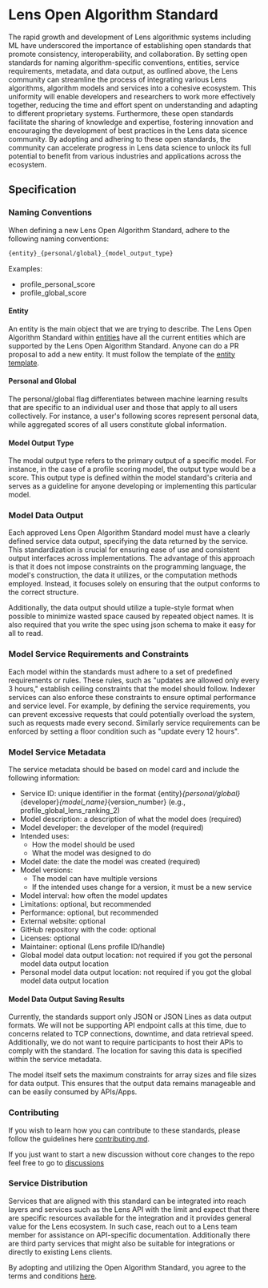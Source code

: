 # Lens Open Algorithm Standard

The rapid growth and development of Lens algorithmic systems including ML have underscored the importance of establishing open standards that promote consistency, interoperability, and collaboration. By setting open standards for naming algorithm-specific conventions, entities, service requirements, metadata, and data output, as outlined above, the Lens community can streamline the process of integrating various Lens algorithms, algorithm models and services into a cohesive ecosystem. This uniformity will enable developers and researchers to work more effectively together, reducing the time and effort spent on understanding and adapting to different proprietary systems. Furthermore, these open standards facilitate the sharing of knowledge and expertise, fostering innovation and encouraging the development of best practices in the Lens data sicence community. By adopting and adhering to these open standards, the community can accelerate progress in Lens data science to unlock its full potential to benefit from various industries and applications across the ecosystem.

## Specification

### Naming Conventions

When defining a new Lens Open Algorithm Standard, adhere to the following naming conventions:

```bash
{entity}_{personal/global}_{model_output_type}
```

Examples:

- profile_personal_score
- profile_global_score

#### Entity

An entity is the main object that we are trying to describe. The Lens Open Algorithm Standard within [entities](./entities) have all the current entities which are supported by the Lens Open Algorithm Standard. Anyone can do a PR proposal to add a new entity. It must follow the template of the [entity template](./entities/template.entity.md).

#### Personal and Global

The personal/global flag differentiates between machine learning results that are specific to an individual user and those that apply to all users collectively. For instance, a user's following scores represent personal data, while aggregated scores of all users constitute global information.

#### Model Output Type

The modal output type refers to the primary output of a specific model. For instance, in the case of a profile scoring model, the output type would be a score. This output type is defined within the model standard's criteria and serves as a guideline for anyone developing or implementing this particular model.

### Model Data Output

Each approved Lens Open Algorithm Standard model must have a clearly defined service data output, specifying the data returned by the service. This standardization is crucial for ensuring ease of use and consistent output interfaces across implementations. The advantage of this approach is that it does not impose constraints on the programming language, the model's construction, the data it utilizes, or the computation methods employed. Instead, it focuses solely on ensuring that the output conforms to the correct structure.

Additionally, the data output should utilize a tuple-style format when possible to minimize wasted space caused by repeated object names. It is also required that you write the spec using json schema to make it easy for all to read.

### Model Service Requirements and Constraints

Each model within the standards must adhere to a set of predefined requirements or rules. These rules, such as "updates are allowed only every 3 hours," establish ceiling constraints that the model should follow. Indexer services can also enforce these constraints to ensure optimal performance and service level. For example, by defining the service requirements, you can prevent excessive requests that could potentially overload the system, such as requests made every second. Similarly service requirements can be enforced by setting a floor condition such as "update every 12 hours".

### Model Service Metadata

The service metadata should be based on model card and include the following information:

- Service ID: unique identifier in the format {entity}_{personal/global}_{developer}_{model_name}_{version_number} (e.g., profile_global_lens_ranking_2)
- Model description: a description of what the model does (required)
- Model developer: the developer of the model (required)
- Intended uses:
  - How the model should be used
  - What the model was designed to do
- Model date: the date the model was created (required)
- Model versions:
  - The model can have multiple versions
  - If the intended uses change for a version, it must be a new service
- Model interval: how often the model updates
- Limitations: optional, but recommended
- Performance: optional, but recommended
- External website: optional
- GitHub repository with the code: optional
- Licenses: optional
- Maintainer: optional (Lens profile ID/handle)
- Global model data output location: not required if you got the personal model data output location
- Personal model data output location: not required if you got the global model data output location

#### Model Data Output Saving Results

Currently, the standards support only JSON or JSON Lines as data output formats. We will not be supporting API endpoint calls at this time, due to concerns related to TCP connections, downtime, and data retrieval speed. Additionally, we do not want to require participants to host their APIs to comply with the standard. The location for saving this data is specified within the service metadata.

The model itself sets the maximum constraints for array sizes and file sizes for data output. This ensures that the output data remains manageable and can be easily consumed by APIs/Apps.

### Contributing

If you wish to learn how you can contribute to these standards, please follow the guidelines here [contributing.md](./contributing.md).

If you just want to start a new discussion without core changes to the repo feel free to go to [discussions](https://github.com/lens-protocol/lens-standards/discussions)

### Service Distribution

Services that are aligned with this standard can be integrated into reach layers and services such as the Lens API with the limit and expect that there are specific resources available for the integration and it provides general value for the Lens ecosystem. In such case, reach out to a Lens team member for assistance on API-specific documentation. Additionally there are third party services that might also be suitable for integrations or directly to existing Lens clients.

By adopting and utilizing the Open Algorithm Standard, you agree to the terms and conditions [here](./assets/terms.pdf).
